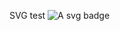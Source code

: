 SVG test
    ![A svg badge](https://git.fsfe.org/reuse/reuse-ci/raw/branch/master/reuse-compliant.svg)
